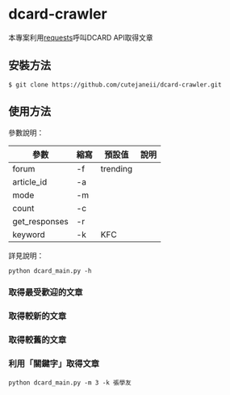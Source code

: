 # dcard-crawler

本專案利用[requests](https://github.com/requests/requests)呼叫DCARD API取得文章

## 安裝方法
<pre><code>$ git clone https://github.com/cutejaneii/dcard-crawler.git</code></pre>
## 使用方法
參數說明：

| 參數 | 縮寫 | 預設值 | 說明 | 
| ------ | ------ | ------ | ------ |
| forum | -f | trending | |
| article_id | -a | | |
| mode | -m | | |
| count | -c | | |
| get_responses | -r | | |
| keyword | -k | KFC | |


詳見說明：
<pre><code>python dcard_main.py -h</code></pre>

### 取得最受歡迎的文章

### 取得較新的文章

### 取得較舊的文章

### 利用「關鍵字」取得文章

<pre><code>python dcard_main.py -m 3 -k 張學友</code></pre>

